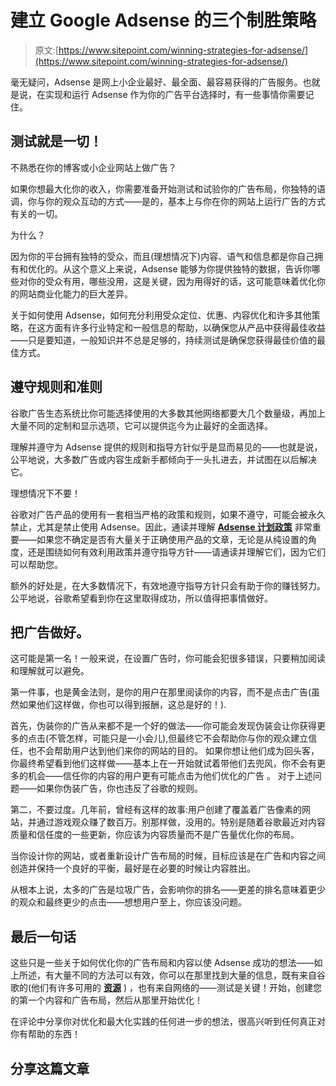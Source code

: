 # 建立 Google Adsense 的三个制胜策略

> 原文:[https://www.sitepoint.com/winning-strategies-for-adsense/](https://www.sitepoint.com/winning-strategies-for-adsense/)

毫无疑问，Adsense 是网上小企业最好、最全面、最容易获得的广告服务。也就是说，在实现和运行 Adsense 作为你的广告平台选择时，有一些事情你需要记住。

## 测试就是一切！

不熟悉在你的博客或小企业网站上做广告？

如果你想最大化你的收入，你需要准备开始测试和试验你的广告布局，你独特的语调，你与你的观众互动的方式——是的，基本上与你在你的网站上运行广告的方式有关的一切。

为什么？

因为你的平台拥有独特的受众，而且(理想情况下)内容、语气和信息都是你自己拥有和优化的。从这个意义上来说，Adsense 能够为你提供独特的数据，告诉你哪些对你的受众有用，哪些没用，这是关键，因为用得好的话，这可能意味着优化你的网站商业化能力的巨大差异。

关于如何使用 Adsense，如何充分利用受众定位、优惠、内容优化和许多其他策略，在这方面有许多行业特定和一般信息的帮助，以确保您从产品中获得最佳收益——只是要知道，一般知识并不总是足够的，持续测试是确保您获得最佳价值的最佳方式。

## **遵守规则和准则**

谷歌广告生态系统比你可能选择使用的大多数其他网络都要大几个数量级，再加上大量不同的定制和显示选项，它可以提供迄今为止最好的全面选择。

理解并遵守为 Adsense 提供的规则和指导方针似乎是显而易见的——也就是说，公平地说，大多数广告或内容生成新手都倾向于一头扎进去，并试图在以后解决它。

理想情况下不要！

谷歌对广告产品的使用有一套相当严格的政策和规则，如果不遵守，可能会被永久禁止，尤其是禁止使用 Adsense。因此，通读并理解 [**Adsense 计划政策**](http://support.google.com/adsense/bin/answer.py?hl=en&answer=48182&topic=1261918&ctx=topic) 非常重要——如果您不确定是否有大量关于正确使用产品的文章，无论是从纯设置的角度，还是围绕如何有效利用政策并遵守指导方针——请通读并理解它们，因为它们可以帮助您。

额外的好处是，在大多数情况下，有效地遵守指导方针只会有助于你的赚钱努力。公平地说，谷歌希望看到你在这里取得成功，所以值得把事情做好。

## 把广告做好。

这可能是第一名！一般来说，在设置广告时，你可能会犯很多错误，只要稍加阅读和理解就可以避免。

第一件事，也是黄金法则，是你的用户在那里阅读你的内容，而不是点击广告(虽然如果他们这样做，你也可以得到报酬，这总是好的！).

首先，伪装你的广告从来都不是一个好的做法——你可能会发现伪装会让你获得更多的点击(不管怎样，可能只是一小会儿),但最终它不会帮助你与你的观众建立信任，也不会帮助用户达到他们来你的网站的目的。 如果你想让他们成为回头客，你最终希望看到他们这样做——基本上在一开始就试着带他们去兜风，你不会有更多的机会——信任你的内容的用户更有可能点击为他们优化的广告  。 对于上述问题——如果你伪装广告，你也违反了谷歌的规则。

第二，不要过度。几年前，曾经有这样的故事:用户创建了覆盖着广告像素的网站，并通过游戏观众赚了数百万。别那样做，没用的。特别是随着谷歌最近对内容质量和信任度的一些更新，你应该为内容质量而不是广告量优化你的布局。

当你设计你的网站，或者重新设计广告布局的时候，目标应该是在广告和内容之间创造并保持一个良好的平衡，最好是在必要的时候让内容胜出。

从根本上说，太多的广告是垃圾广告，会影响你的排名——更差的排名意味着更少的观众和最终更少的点击——想想用户至上，你应该没问题。

## **最后一句话**

这些只是一些关于如何优化你的广告布局和内容以使 Adsense 成功的想法——如上所述，有大量不同的方法可以有效，你可以在那里找到大量的信息，既有来自谷歌的(他们有许多可用的 [**资源**](https://www.google.com/adsense/start/resources) ) ，也有来自网络的——测试是关键！开始，创建您的第一个内容和广告布局，然后从那里开始优化！

在评论中分享你对优化和最大化实践的任何进一步的想法，很高兴听到任何真正对你有帮助的东西！

## 分享这篇文章
